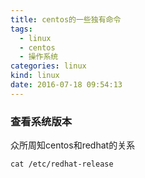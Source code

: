```yaml
---
title: centos的一些独有命令
tags:
  - linux
  - centos
  - 操作系统
categories: linux
kind: linux
date: 2016-07-18 09:54:13
---
```


### 查看系统版本
众所周知centos和redhat的关系

    cat /etc/redhat-release
